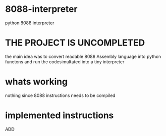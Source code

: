# 8088-interpreter
python 8088 interpreter

# THE PROJECT IS UNCOMPLETED

the main idea was to convert readable 8088 Assembly language into python functons and run the codesimultated into a tiny interpreter

# whats working
nothing since 8088 instructions needs to be compiled

# implemented instructions

ADD
